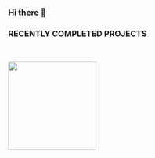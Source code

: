 ### Hi there 👋

<!--
**glebermon/glebermon** is a ✨ _special_ ✨ repository because its `README.md` (this file) appears on your GitHub profile.

Here are some ideas to get you started:

- 🔭 I’m currently working on ...
- 🌱 I’m currently learning ...
- 👯 I’m looking to collaborate on ...
- 🤔 I’m looking for help with ...
- 💬 Ask me about ...
- 📫 How to reach me: ...
- 😄 Pronouns: ...
- ⚡ Fun fact: ...
-->


### RECENTLY COMPLETED PROJECTS

<br/>

<p style="display:flex">
    <a href="https://github.com/glebermon/employee_list">
        <img width=180 src="https://github.com/glebermon/glebermon/blob/main/employeeList.gif" />
    </a>

</p>
<br/>
